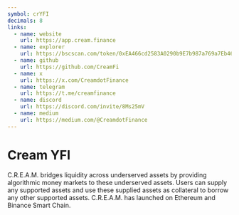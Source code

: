 ```yaml
---
symbol: crYFI
decimals: 8
links:
  - name: website
    url: https://app.cream.finance
  - name: explorer
    url: https://bscscan.com/token/0xEA466cd2583A0290b9E7b987a769a7Eb468FB0A5
  - name: github
    url: https://github.com/CreamFi
  - name: x
    url: https://x.com/CreamdotFinance
  - name: telegram
    url: https://t.me/creamfinance
  - name: discord
    url: https://discord.com/invite/8Ms25mV
  - name: medium
    url: https://medium.com/@CreamdotFinance
---
```


# Cream YFI

C.R.E.A.M. bridges liquidity across underserved assets by providing algorithmic money markets to these underserved assets. Users can supply any supported assets and use these supplied assets as collateral to borrow any other supported assets. C.R.E.A.M. has launched on Ethereum and Binance Smart Chain.

